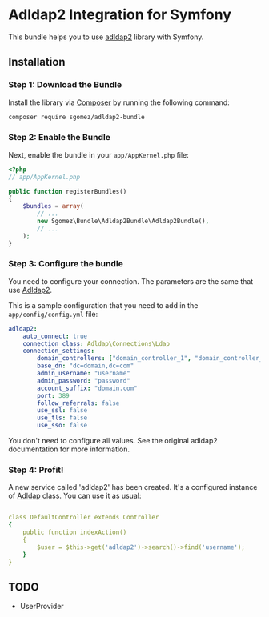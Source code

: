 # Adldap2 Integration for Symfony

This bundle helps you to use [adldap2](https://github.com/Adldap2/Adldap2) library with Symfony.

## Installation

### Step 1: Download the Bundle

Install the library via [Composer](https://getcomposer.org/) by
running the following command:

```bash
composer require sgomez/adldap2-bundle
```

### Step 2: Enable the Bundle

Next, enable the bundle in your `app/AppKernel.php` file:

```php
<?php
// app/AppKernel.php

public function registerBundles()
{
    $bundles = array(
        // ...
        new Sgomez\Bundle\Adldap2Bundle\Adldap2Bundle(),
        // ...
    );
}
```

### Step 3: Configure the bundle

You need to configure your connection. The parameters are the same that use
 [Adldap2](https://github.com/Adldap2/Adldap2/blob/v5.2/docs/CONFIGURATION.md).
 
This is a sample configuration that you need to add in the `app/config/config.yml` file:

```yaml
adldap2:
    auto_connect: true
    connection_class: Adldap\Connections\Ldap
    connection_settings:
        domain_controllers: ["domain_controller_1", "domain_controller_2"]
        base_dn: "dc=domain,dc=com"
        admin_username: "username"
        admin_password: "password"
        account_suffix: "domain.com"
        port: 389
        follow_referrals: false
        use_ssl: false
        use_tls: false
        use_sso: false

```

You don't need to configure all values. See the original adldap2 documentation for more information.

### Step 4: Profit!

A new service called 'adldap2' has been created. It's a configured instance of [Adldap](https://github.com/Adldap2/Adldap2/blob/v5.2/src/Adldap.php)
 class. You can use it as usual:
 
```yaml

class DefaultController extends Controller
{
    public function indexAction()
    {
        $user = $this->get('adldap2')->search()->find('username');
    }
}
```

## TODO

* UserProvider